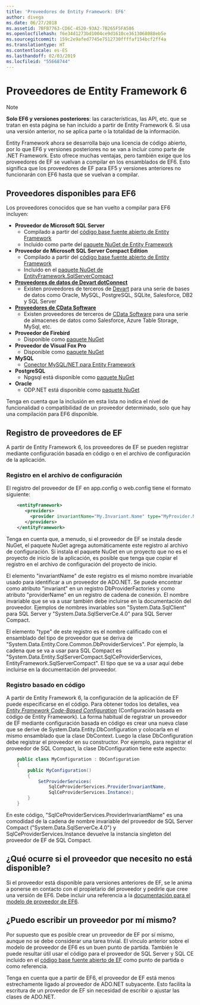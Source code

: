 ```yaml
---
title: 'Proveedores de Entity Framework: EF6'
author: divega
ms.date: 06/27/2018
ms.assetid: 7BFB7763-CD6C-4520-93A2-7B265F5FA586
ms.openlocfilehash: f6e34d1273bd1004ce9d1610ce3613068088eb5e
ms.sourcegitcommit: 159c2e9afed7745e7512730ffffaf154bcf2ff4a
ms.translationtype: HT
ms.contentlocale: es-ES
ms.lasthandoff: 02/03/2019
ms.locfileid: "55668744"
---
```

# <a name="entity-framework-6-providers"></a>Proveedores de Entity Framework 6
> [!NOTE]
> **Solo EF6 y versiones posteriores**: las características, las API, etc. que se tratan en esta página se han incluido a partir de Entity Framework 6. Si usa una versión anterior, no se aplica parte o la totalidad de la información.

Entity Framework ahora se desarrolla bajo una licencia de código abierto, por lo que EF6 y versiones posteriores no se van a incluir como parte de .NET Framework. Esto ofrece muchas ventajas, pero también exige que los proveedores de EF se vuelvan a compilar en los ensamblados de EF6. Esto significa que los proveedores de EF para EF5 y versiones anteriores no funcionarán con EF6 hasta que se vuelvan a compilar.

## <a name="which-providers-are-available-for-ef6"></a>Proveedores disponibles para EF6

Los proveedores conocidos que se han vuelto a compilar para EF6 incluyen:

*   **Proveedor de Microsoft SQL Server**
    *   Compilado a partir del [código base fuente abierto de Entity Framework](http://github.com/aspnet/EntityFramework6)
    *   Incluido como parte del [paquete NuGet de Entity Framework](http://nuget.org/packages/EntityFramework)
*   **Proveedor de Microsoft SQL Server Compact Edition**
    *   Compilado a partir del [código base fuente abierto de Entity Framework](http://github.com/aspnet/EntityFramework6)
    *   Incluido en el [paquete NuGet de EntityFramework.SqlServerCompact](http://nuget.org/packages/EntityFramework.SqlServerCompact)
*   [**Proveedores de datos de Devart dotConnect**](http://www.devart.com/dotconnect/)
    *   Existen proveedores de terceros de [Devart](http://www.devart.com/) para una serie de bases de datos como Oracle, MySQL, PostgreSQL, SQLite, Salesforce, DB2 y SQL Server
*   [**Proveedores de CData Software**](http://www.cdata.com/ado/)
    *   Existen proveedores de terceros de [CData Software](http://www.cdata.com/ado/) para una serie de almacenes de datos como Salesforce, Azure Table Storage, MySql, etc.
*   **Proveedor de Firebird**
    *   Disponible como [paquete NuGet](https://www.nuget.org/packages/EntityFramework.Firebird/)
*   **Proveedor de Visual Fox Pro**
    *   Disponible como [paquete NuGet](https://www.nuget.org/packages/VFPEntityFrameworkProvider2/)
*   **MySQL**
    *   [Conector MySQL/NET para Entity Framework](https://dev.mysql.com/doc/connector-net/en/connector-net-entityframework60.html)
*   **PostgreSQL**
    *   Npgsql está disponible como [paquete NuGet](https://www.nuget.org/packages/EntityFramework6.Npgsql/)
*   **Oracle**
    *   ODP.NET está disponible como [paquete NuGet](https://www.nuget.org/packages/Oracle.ManagedDataAccess.EntityFramework/)

Tenga en cuenta que la inclusión en esta lista no indica el nivel de funcionalidad o compatibilidad de un proveedor determinado, solo que hay una compilación para EF6 disponible.

## <a name="registering-ef-providers"></a>Registro de proveedores de EF

A partir de Entity Framework 6, los proveedores de EF se pueden registrar mediante configuración basada en código o en el archivo de configuración de la aplicación.

### <a name="config-file-registration"></a>Registro en el archivo de configuración

El registro del proveedor de EF en app.config o web.config tiene el formato siguiente:


``` xml
    <entityFramework>
       <providers>
         <provider invariantName="My.Invariant.Name" type="MyProvider.MyProviderServices, MyAssembly" />
       </providers>
    </entityFramework>
```

Tenga en cuenta que, a menudo, si el proveedor de EF se instala desde NuGet, el paquete NuGet agrega automáticamente este registro al archivo de configuración. Si instala el paquete NuGet en un proyecto que no es el proyecto de inicio de la aplicación, es posible que tenga que copiar el registro en el archivo de configuración del proyecto de inicio.

El elemento "invariantName" de este registro es el mismo nombre invariable usado para identificar a un proveedor de ADO.NET. Se puede encontrar como atributo "invariant" en un registro DbProviderFactories y como atributo "providerName" en un registro de cadena de conexión. El nombre invariable que se va a usar también debe incluirse en la documentación del proveedor. Ejemplos de nombres invariables son "System.Data.SqlClient" para SQL Server y "System.Data.SqlServerCe.4.0" para SQL Server Compact.

El elemento "type" de este registro es el nombre calificado con el ensamblado del tipo de proveedor que se deriva de "System.Data.Entity.Core.Common.DbProviderServices". Por ejemplo, la cadena que se va a usar para SQL Compact es "System.Data.Entity.SqlServerCompact.SqlCeProviderServices, EntityFramework.SqlServerCompact". El tipo que se va a usar aquí debe incluirse en la documentación del proveedor.

### <a name="code-based-registration"></a>Registro basado en código

A partir de Entity Framework 6, la configuración de la aplicación de EF puede especificarse en el código. Para obtener todos los detalles, vea _[Entity Framework Code-Based Configuration](https://msdn.microsoft.com/data/jj680699)_ (Configuración basada en código de Entity Framework). La forma habitual de registrar un proveedor de EF mediante configuración basada en código es crear una nueva clase que se derive de System.Data.Entity.DbConfiguration y colocarla en el mismo ensamblado que la clase DbContext. Luego la clase DbConfiguration debe registrar el proveedor en su constructor. Por ejemplo, para registrar el proveedor de SQL Compact, la clase DbConfiguration tiene este aspecto:

``` csharp
    public class MyConfiguration : DbConfiguration
    {
        public MyConfiguration()
        {
            SetProviderServices(
                SqlCeProviderServices.ProviderInvariantName,
                SqlCeProviderServices.Instance);
        }
    }
```

En este código, "SqlCeProviderServices.ProviderInvariantName" es una comodidad de la cadena de nombre invariable del proveedor de SQL Server Compact ("System.Data.SqlServerCe.4.0") y SqlCeProviderServices.Instance devuelve la instancia singleton del proveedor de EF de SQL Compact.

## <a name="what-if-the-provider-i-need-isnt-available"></a>¿Qué ocurre si el proveedor que necesito no está disponible?

Si el proveedor está disponible para versiones anteriores de EF, se le anima a ponerse en contacto con el propietario del proveedor y pedirle que cree una versión de EF6. Debe incluir una referencia a la [documentación para el modelo de proveedor de EF6](~/ef6/fundamentals/providers/provider-model.md).

## <a name="can-i-write-a-provider-myself"></a>¿Puedo escribir un proveedor por mí mismo?

Por supuesto que es posible crear un proveedor de EF por sí mismo, aunque no se debe considerar una tarea trivial. El vínculo anterior sobre el modelo de proveedor de EF6 es un buen punto de partida. También le puede resultar útil usar el código para el proveedor de SQL Server y SQL CE incluido en el [código base fuente abierto de EF](https://github.com/aspnet/EntityFramework6) como punto de partida o como referencia.

Tenga en cuenta que a partir de EF6, el proveedor de EF está menos estrechamente ligado al proveedor de ADO.NET subyacente. Esto facilita la escritura de un proveedor de EF sin necesidad de escribir o ajustar las clases de ADO.NET.
